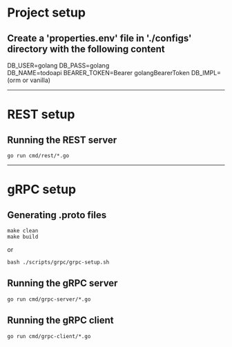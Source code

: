 # Project setup
## Create a 'properties.env' file in './configs' directory with the following content
DB_USER=golang
DB_PASS=golang   
DB_NAME=todoapi
BEARER_TOKEN=Bearer golangBearerToken
DB_IMPL=(orm or vanilla)

---

# REST setup
## Running the REST server
`go run cmd/rest/*.go`

---

# gRPC setup
## Generating .proto files
`make clean`   
`make build`

or

`bash ./scripts/grpc/grpc-setup.sh`

## Running the gRPC server
`go run cmd/grpc-server/*.go`

## Running the gRPC client
`go run cmd/grpc-client/*.go`
